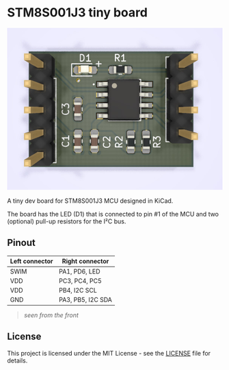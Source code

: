 # STM8S001J3 tiny board

![Front view](docs/STM8S001J3_tiny_board_front.jpg)

A tiny dev board for STM8S001J3 MCU designed in KiCad. 

The board has the LED (D1) that is connected to pin #1 of the MCU and two (optional) pull-up resistors for the I²C bus.

## Pinout

Left connector | Right connector
--- | ---
SWIM | PA1, PD6, LED
VDD | PC3, PC4, PC5
VDD | PB4, I2C SCL
GND | PA3, PB5, I2C SDA

> *seen from the front*

## License
This project is licensed under the MIT License - see the [LICENSE](/master/LICENSE) file for details.